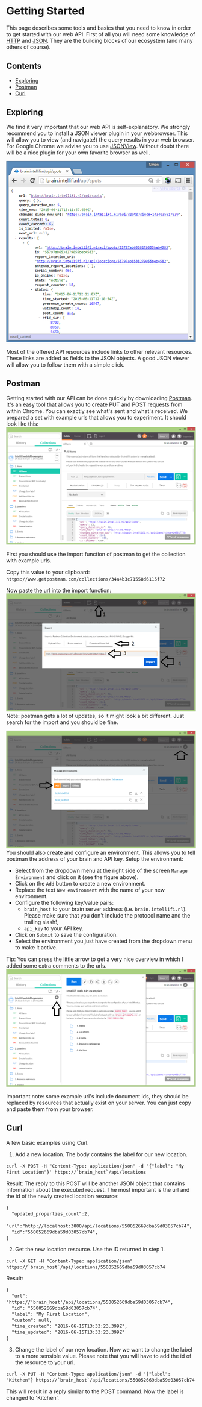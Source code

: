 Getting Started
=========================

This page describes some tools and basics that you need to know in order to get started with our web API. First of all you will need some knowledge of [HTTP](https://en.wikipedia.org/wiki/Hypertext_Transfer_Protocol) and [JSON](https://en.wikipedia.org/wiki/JSON). They are the building blocks of our ecosystem (and many others of course).

Contents
--------

* [Exploring](#exploring)
* [Postman](#postman)
* [Curl](#curl)

Exploring
---------

We find it very important that our web API is self-explanatory. We strongly recommend you to install a JSON viewer plugin in your webbrowser. This will allow you to view (and navigate!) the query results in your web browser. For Google Chrome we advise you to use [JSONView](https://chrome.google.com/webstore/detail/jsonview/chklaanhfefbnpoihckbnefhakgolnmc). Without doubt there will be a nice plugin for your own favorite browser as well.

![](https://raw.githubusercontent.com/intellifi-nl/doc-webapi/master/explore2.png)

Most of the offered API resources include links to other relevant resources. These links are added as fields to the JSON objects. A good JSON viewer will allow you to follow them with a simple click.

Postman
-------

Getting started with our API can be done quickly by downloading [Postman](https://www.getpostman.com/). It's an easy tool that allows you to create PUT and POST requests from within Chrome. You can exactly see what's sent and what's received. We prepared a set with example urls that allows you to experiment. It should look like this:
![](https://raw.githubusercontent.com/intellifi-nl/doc-webapi/master/postman-get.png)

First you should use the import function of postman to get the collection with example urls.

Copy this value to your clipboard: `https://www.getpostman.com/collections/34a4b3c71558d6115f72`

Now paste the url into the import function:
![](https://raw.githubusercontent.com/intellifi-nl/doc-webapi/master/postman-import.png)
Note: postman gets a lot of updates, so it might look a bit different. Just search for the import and you should be fine.

![](https://raw.githubusercontent.com/intellifi-nl/doc-webapi/master/postman-env.png)
You should also create and configure an environment. This allows you to tell postman the address of your brain and API key. 
Setup the environment:
- Select from the dropdown menu at the right side of the screen `Manage Environment` and click on it (see the figure above).
- Click on the `Add` button to create a new environment.
- Replace the text `New environment` with the name of your new environment.
- Configure the following key/value pairs:
  - `brain_host` to your brain server address (i.e. `brain.intellifi.nl`). Please make sure that you don't include the protocol name and the trailing slash!,
  - `api_key` to your API key.
- Click on `Submit` to save the configuration.
- Select the environment you just have created from the dropdown menu to make it active.

Tip: You can press the little arrow to get a very nice overview in which I added some extra comments to the urls.
![](https://raw.githubusercontent.com/intellifi-nl/doc-webapi/master/postman-overview.png)

Important note: some example url's include document ids, they should be replaced by resources that actually exist on your server. You can just copy and paste them from your browser.

Curl
----
A few basic examples using Curl.

1. Add a new location.
  The body contains the label for our new location.
  ```
  curl -X POST -H "Content-Type: application/json" -d '{"label": "My First Location"}' https://`brain_host`/api/locations
  ```

  Result:
  The reply to this POST will be another JSON object that contains information about the executed request. The most important is the url and the id of the newly created location resource:
  ```
  {
    "updated_properties_count":2,
    "url":"http://localhost:3000/api/locations/550052669dba59d03057cb74",
    "id":"550052669dba59d03057cb74",
  }
  ```
2. Get the new location resource.
  Use the ID returned in step 1.
  ```
  curl -X GET -H "Content-Type: application/json" https://`brain_host`/api/locations/550052669dba59d03057cb74
  ```
  
  Result:
  ```
  {
    "url": "https://'brain_host'/api/locations/550052669dba59d03057cb74",
    "id": "550052669dba59d03057cb74",
    "label": "My First Location",
    "custom": null,
    "time_created": "2016-06-15T13:33:23.399Z",
    "time_updated": "2016-06-15T13:33:23.399Z"
  }
  ```

3. Change the label of our new location.
  Now we want to change the label to a more sensible value. Please note that you will have to add the id of the resource to your url.

  ```
  curl -X PUT -H "Content-Type: application/json" -d '{"label": "Kitchen"} https://`brain_host`/api/locations/550052669dba59d03057cb74
  ```

  This will result in a reply similar to the POST command. Now the label is changed to 'Kitchen'.
